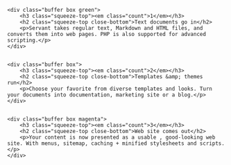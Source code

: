 
<div class="column step four first">

	<div class="buffer box green">
		<h3 class="squeeze-top"><em class="count">1</em></h3>
		<h2 class="squeeze-top close-bottom">Text documents go in</h2>	
		<p>Servant takes regular text, Markdown and HTML files, and converts them into web pages. PHP is also supported for advanced scripting.</p>
	</div>

</div>

<div class="column step four">

	<div class="buffer box">
		<h3 class="squeeze-top"><em class="count">2</em></h3>
		<h2 class="squeeze-top close-bottom">Templates &amp; themes run</h2>	
		<p>Choose your favorite from diverse templates and looks. Turn your documents into documentation, marketing site or a blog.</p>
	</div>

</div>

<div class="column step four last">

	<div class="buffer box magenta">
		<h3 class="squeeze-top"><em class="count">3</em></h3>
		<h2 class="squeeze-top close-bottom">Web site comes out</h2>	
		<p>Your content is now presented as a usable , good-looking web site. With menus, sitemap, caching + minified stylesheets and scripts.</p>
	</div>

</div>

<div class="clear"></div>
